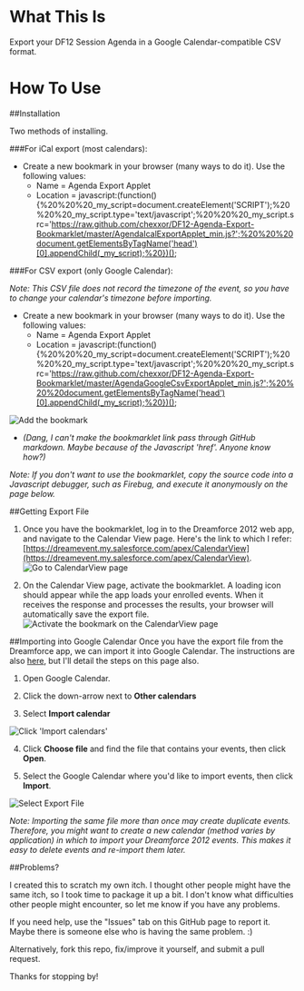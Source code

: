 What This Is
============

Export your DF12 Session Agenda in a Google Calendar-compatible CSV format.



How To Use
==========


##Installation

Two methods of installing.

###For iCal export (most calendars):

- Create a new bookmark in your browser (many ways to do it). Use the following values:
    - Name = Agenda Export Applet
    - Location = javascript:(function(){%20%20%20_my_script=document.createElement('SCRIPT');%20%20%20_my_script.type='text/javascript';%20%20%20_my_script.src='https://raw.github.com/chexxor/DF12-Agenda-Export-Bookmarklet/master/AgendaIcalExportApplet_min.js?';%20%20%20document.getElementsByTagName('head')[0].appendChild(_my_script);%20})();

###For CSV export (only Google Calendar):

_Note: This CSV file does not record the timezone of the event, so you have to change your calendar's timezone before importing._
- Create a new bookmark in your browser (many ways to do it). Use the following values:
    - Name = Agenda Export Applet
    - Location = javascript:(function(){%20%20%20_my_script=document.createElement('SCRIPT');%20%20%20_my_script.type='text/javascript';%20%20%20_my_script.src='https://raw.github.com/chexxor/DF12-Agenda-Export-Bookmarklet/master/AgendaGoogleCsvExportApplet_min.js?';%20%20%20document.getElementsByTagName('head')[0].appendChild(_my_script);%20})();


![Add the bookmark](https://raw.github.com/chexxor/DF12-Agenda-Export-Bookmarklet/master/images/AddBookmark.png "Add Bookmark")

- *(Dang, I can't make the bookmarklet link pass through GitHub markdown. Maybe because of the Javascript 'href'. Anyone know how?)*

*Note: If you don't want to use the bookmarklet, copy the source code into a Javascript debugger, such as Firebug, and execute it anonymously on the page below.*


##Getting Export File
1. Once you have the bookmarklet, log in to the Dreamforce 2012 web app, and navigate to the Calendar View page. Here's the link to which I refer: [https://dreamevent.my.salesforce.com/apex/CalendarView](https://dreamevent.my.salesforce.com/apex/CalendarView).
![Go to CalendarView page](https://raw.github.com/chexxor/DF12-Agenda-Export-Bookmarklet/master/images/CalendarView.png "Go to CalendarView page")

2. On the Calendar View page, activate the bookmarklet. A loading icon should appear while the app loads your enrolled events. When it receives the response and processes the results, your browser will automatically save the export file.
![Activate the bookmark on the CalendarView page](https://raw.github.com/chexxor/DF12-Agenda-Export-Bookmarklet/master/images/BookmarkInBar.png "Activate the Bookmark")


##Importing into Google Calendar
Once you have the export file from the Dreamforce app, we can import it into Google Calendar. The instructions are also [here](http://support.google.com/calendar/bin/answer.py?hl=en&answer=37118), but I'll detail the steps on this page also.

1. Open Google Calendar.

2. Click the down-arrow next to **Other calendars**

3. Select **Import calendar**

![Click 'Import calendars'](https://raw.github.com/chexxor/DF12-Agenda-Export-Bookmarklet/master/images/SelectImport.png "Select 'Import calenders'")

4. Click **Choose file** and find the file that contains your events, then click **Open**.

5. Select the Google Calendar where you'd like to import events, then click **Import**.

![Select Export File](https://raw.github.com/chexxor/DF12-Agenda-Export-Bookmarklet/master/images/SelectExportFile.png "Select AgendaGoogleCsvExport.csv or AgendaIcalExport.ical and click 'Import'")

*Note: Importing the same file more than once may create duplicate events. Therefore, you might want to create a new calendar (method varies by application) in which to import your Dreamforce 2012 events. This makes it easy to delete events and re-import them later.*


##Problems?

I created this to scratch my own itch. I thought other people might have the same itch, so I took time to package it up a bit. I don't know what difficulties other people might encounter, so let me know if you have any problems.

If you need help, use the "Issues" tab on this GitHub page to report it. Maybe there is someone else who is having the same problem. :)

Alternatively, fork this repo, fix/improve it yourself, and submit a pull request.

Thanks for stopping by!



